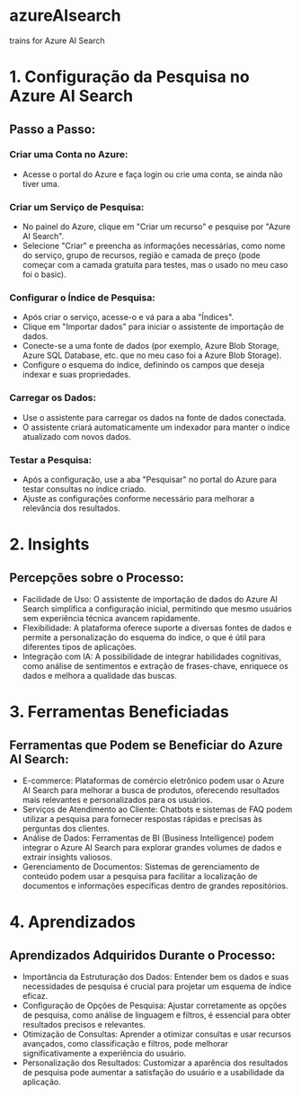 # azureAIsearch
trains for Azure AI Search

# 1. Configuração da Pesquisa no Azure AI Search
## Passo a Passo:

### Criar uma Conta no Azure:
- Acesse o portal do Azure e faça login ou crie uma conta, se ainda não tiver uma.

### Criar um Serviço de Pesquisa:
- No painel do Azure, clique em "Criar um recurso" e pesquise por "Azure AI Search".
- Selecione "Criar" e preencha as informações necessárias, como nome do serviço, grupo de recursos, região e camada de preço (pode começar com a camada gratuita para testes, mas o usado no meu caso foi o basic).

### Configurar o Índice de Pesquisa:
- Após criar o serviço, acesse-o e vá para a aba "Índices".
- Clique em "Importar dados" para iniciar o assistente de importação de dados.
- Conecte-se a uma fonte de dados (por exemplo, Azure Blob Storage, Azure SQL Database, etc. que no meu caso foi a Azure Blob Storage).
- Configure o esquema do índice, definindo os campos que deseja indexar e suas propriedades.

### Carregar os Dados:
- Use o assistente para carregar os dados na fonte de dados conectada.
- O assistente criará automaticamente um indexador para manter o índice atualizado com novos dados.

### Testar a Pesquisa:
- Após a configuração, use a aba "Pesquisar" no portal do Azure para testar consultas no índice criado.
- Ajuste as configurações conforme necessário para melhorar a relevância dos resultados.

# 2. Insights
## Percepções sobre o Processo:
- Facilidade de Uso: O assistente de importação de dados do Azure AI Search simplifica a configuração inicial, permitindo que mesmo usuários sem experiência técnica avancem rapidamente.
- Flexibilidade: A plataforma oferece suporte a diversas fontes de dados e permite a personalização do esquema do índice, o que é útil para diferentes tipos de aplicações.
- Integração com IA: A possibilidade de integrar habilidades cognitivas, como análise de sentimentos e extração de frases-chave, enriquece os dados e melhora a qualidade das buscas.

# 3. Ferramentas Beneficiadas
## Ferramentas que Podem se Beneficiar do Azure AI Search:
- E-commerce: Plataformas de comércio eletrônico podem usar o Azure AI Search para melhorar a busca de produtos, oferecendo resultados mais relevantes e personalizados para os usuários.
- Serviços de Atendimento ao Cliente: Chatbots e sistemas de FAQ podem utilizar a pesquisa para fornecer respostas rápidas e precisas às perguntas dos clientes.
- Análise de Dados: Ferramentas de BI (Business Intelligence) podem integrar o Azure AI Search para explorar grandes volumes de dados e extrair insights valiosos.
- Gerenciamento de Documentos: Sistemas de gerenciamento de conteúdo podem usar a pesquisa para facilitar a localização de documentos e informações específicas dentro de grandes repositórios.

# 4. Aprendizados
## Aprendizados Adquiridos Durante o Processo:
- Importância da Estruturação dos Dados: Entender bem os dados e suas necessidades de pesquisa é crucial para projetar um esquema de índice eficaz.
- Configuração de Opções de Pesquisa: Ajustar corretamente as opções de pesquisa, como análise de linguagem e filtros, é essencial para obter resultados precisos e relevantes.
- Otimização de Consultas: Aprender a otimizar consultas e usar recursos avançados, como classificação e filtros, pode melhorar significativamente a experiência do usuário.
- Personalização dos Resultados: Customizar a aparência dos resultados de pesquisa pode aumentar a satisfação do usuário e a usabilidade da aplicação.
